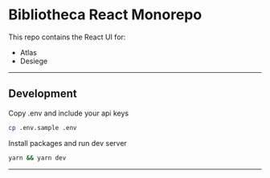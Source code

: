 # Bibliotheca React Monorepo

This repo contains the React UI for:

- Atlas
- Desiege

---

## Development

Copy .env and include your api keys

```bash
cp .env.sample .env
```

Install packages and run dev server

```bash
yarn && yarn dev
```

---
